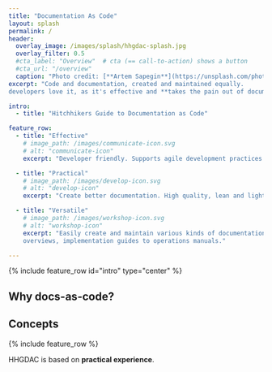 ```yaml
---
title: "Documentation As Code"
layout: splash
permalink: /
header:
  overlay_image: /images/splash/hhgdac-splash.jpg
  overlay_filter: 0.5
  #cta_label: "Overview"  # cta (== call-to-action) shows a button
  #cta_url: "/overview"
  caption: "Photo credit: [**Artem Sapegin**](https://unsplash.com/photos/b18TRXc8UPQ)"
excerpt: "Code and documentation, created and maintained equally.
developers love it, as it's effective and **takes the pain out of documentation**."

intro:
  - title: "Hitchhikers Guide to Documentation as Code"

feature_row:
  - title: "Effective"
    # image_path: /images/communicate-icon.svg
    # alt: "communicate-icon"
    excerpt: "Developer friendly. Supports agile development practices. Based upon AsciiDoctor."

  - title: "Practical"
    # image_path: /images/develop-icon.svg
    # alt: "develop-icon"
    excerpt: "Create better documentation. High quality, lean and lightweight."

  - title: "Versatile"
    # image_path: /images/workshop-icon.svg
    # alt: "workshop-icon"
    excerpt: "Easily create and maintain various kinds of documentation, from architecture
    overviews, implementation guides to operations manuals."

---
```



{% include feature_row id="intro" type="center" %}

## Why docs-as-code?

## Concepts

{% include feature_row %}


HHGDAC is based on **practical experience**.
